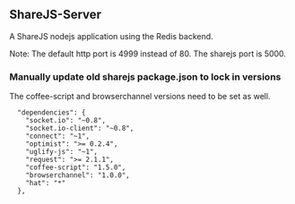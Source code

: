 ## ShareJS-Server
    
A ShareJS nodejs application using the Redis backend.

Note: The default http port is 4999 instead of 80. The sharejs port is 5000.


### Manually update old sharejs package.json to lock in versions

The coffee-script and browserchannel versions need to be set as well.

```
  "dependencies": {
    "socket.io": "~0.8",
    "socket.io-client": "~0.8",
    "connect": "~1",
    "optimist": ">= 0.2.4",
    "uglify-js": "~1",
    "request": ">= 2.1.1",
    "coffee-script": "1.5.0",
    "browserchannel": "1.0.0",
    "hat": "*"
  },
```
